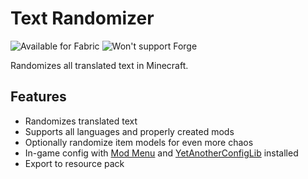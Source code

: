 # Text Randomizer

![Available for Fabric](https://raw.githubusercontent.com/intergrav/devins-badges/v3/assets/cozy/supported/fabric_vector.svg)
![Won't support Forge](https://raw.githubusercontent.com/intergrav/devins-badges/v3/assets/cozy/unsupported/forge_vector.svg)

Randomizes all translated text in Minecraft.

## Features
- Randomizes translated text
- Supports all languages and properly created mods
- Optionally randomize item models for even more chaos
- In-game config with [Mod Menu](https://modrinth.com/mod/modmenu) and [YetAnotherConfigLib](https://modrinth.com/mod/yacl) installed
- Export to resource pack
